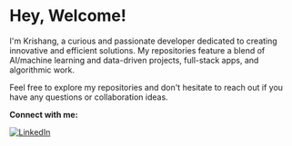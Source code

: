 # Hey, Welcome!

I'm Krishang, a curious and passionate developer dedicated to creating innovative and efficient solutions. My repositories feature a blend of AI/machine learning and data-driven projects, full-stack apps, and algorithmic work.

Feel free to explore my repositories and don't hesitate to reach out if you have any questions or collaboration ideas.

**Connect with me:**

[![LinkedIn](https://img.shields.io/badge/-LinkedIn-blue?style=flat&logo=linkedin&logoColor=white)](https://www.linkedin.com/in/krishangsharma118/)
